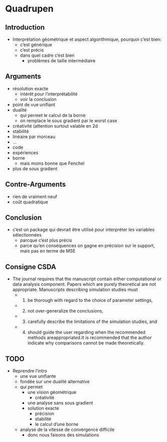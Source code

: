 
# Quadrupen


## Introduction

- Interprétation géométrique et aspect algorithmique, pourquoi c’est bien:
    - c’est générique
    - c’est  précis
    - dans quel cadre c’est bien
        - problèmes de taille intermédiaire

## Arguments

- résolution exacte
    - intérêt pour l’interprétabilité
    - voir la conclusion
- point de vue unifiant
- dualité
    - qui permet le calcul de la borne
    - on remplace le sous gradient par le worst case
- créativité (attention surtout valable en 2d
- stabilité
- linéaire par morceau
- ...
- code
- expériences
- borne
    - mais moins bonne que Fenchel
- plus de sous gradient

## Contre-Arguments

- rien de vraiment neuf
- coût quadratique

## Conclusion

- c’est un package qui devrait être utilisé pour interpréter les variables sélectionnées
    - parcque c’est plus précis
    - parce qu’en conséquences on gagne en précision sur le support, mais pas en terme de MSE

## Consigne CSDA

- The journal requires that the manuscript contain either computational or data analysis component.  Papers which are purely theoretical are not appropriate.  Manuscripts describing simulation studies must
    - 1. be thorough with regard to the choice of parameter settings,
    - 2. not over-generalize the conclusions,
    - 3. carefully describe the limitations of the simulation studies, and
    - 4. should guide the user regarding when the recommended methods areappropriated.It is recommended that the author indicate why comparisons cannot be made theoretically.

## TODO

- Reprendre l’intro
    - une vue unifiante
    - fondée sur une dualité alternative
    - qui permet
        - une vision géométrique
            - créativité
        - une analyse sans sous gradient
        - solution exacte
            - précision
            - stabilité
            - le calcul d’une borne
    - analyse de la vitesse de convergence difficile
        - donc nous faisons des simulations
